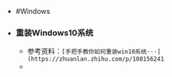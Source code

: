 - #Windows
- ### 重装Windows10系统
	- 参考资料：`[手把手教你如何重装win10系统···](https://zhuanlan.zhihu.com/p/108156241`
	-